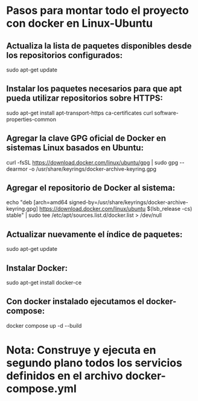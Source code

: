 # Pasos para montar todo el proyecto con docker en Linux-Ubuntu

## Actualiza la lista de paquetes disponibles desde los repositorios configurados:
sudo apt-get update

## Instalar los paquetes necesarios para que apt pueda utilizar repositorios sobre HTTPS:
sudo apt-get install apt-transport-https ca-certificates curl software-properties-common

## Agregar la clave GPG oficial de Docker en sistemas Linux basados en Ubuntu:
curl -fsSL https://download.docker.com/linux/ubuntu/gpg | sudo gpg --dearmor -o /usr/share/keyrings/docker-archive-keyring.gpg

## Agregar el repositorio de Docker al sistema:
echo "deb [arch=amd64 signed-by=/usr/share/keyrings/docker-archive-keyring.gpg] https://download.docker.com/linux/ubuntu $(lsb_release -cs) stable" | sudo tee /etc/apt/sources.list.d/docker.list > /dev/null

## Actualizar nuevamente el índice de paquetes:
sudo apt-get update

## Instalar Docker:
sudo apt-get install docker-ce

## Con docker instalado ejecutamos el docker-compose:
docker compose up -d --build

# Nota: Construye y ejecuta en segundo plano todos los servicios definidos en el archivo docker-compose.yml
